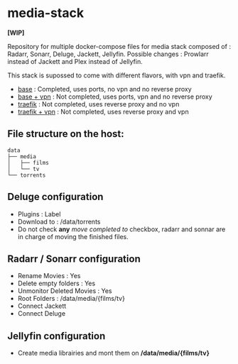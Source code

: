 # media-stack

**[WIP]**

Repository for multiple docker-compose files for media stack composed of : Radarr, Sonarr, Deluge, Jackett, Jellyfin.
Possible changes : Prowlarr instead of Jackett and Plex instead of Jellyfin.

This stack is supossed to come with different flavors, with vpn and traefik.

- [base](docker-compose_base.yml) : Completed, uses ports, no vpn and no reverse proxy
- [base + vpn](docker-compose_base-vpn.yml) : Not completed, uses ports, vpn and no reverse proxy
- [traefik](docker-compose_traefik.yml) : Not completed, uses reverse proxy and no vpn
- [traefik + vpn](docker-compose_traefik-vpn.yml) : Not completed, uses reverse proxy and vpn

## File structure on the host:

```
data
├── media
│   ├── films
│   └── tv
└── torrents

```

## Deluge configuration

- Plugins : Label
- Download to : /data/torrents
- Do not check **any** *move completed to* checkbox, radarr and sonnar are in charge of moving the finished files.

## Radarr / Sonarr configuration

- Rename Movies : Yes
- Delete empty folders : Yes
- Unmonitor Deleted Movies : Yes
- Root Folders : /data/media/{films/tv}
- Connect Jackett
- Connect Deluge

## Jellyfin configuration

- Create media librairies and mont them on **/data/media/{films/tv}**
